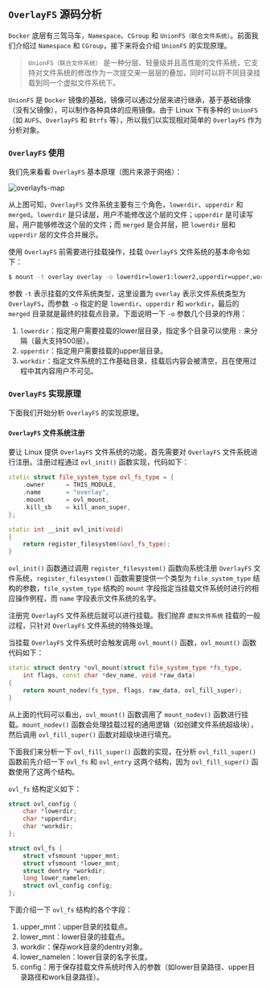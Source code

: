 ## `OverlayFS` 源码分析

`Docker` 底层有三驾马车，`Namespace`、`CGroup` 和 `UnionFS（联合文件系统）`。前面我们介绍过 `Namespace` 和 `CGroup`，接下来将会介绍 `UnionFS` 的实现原理。

> `UnionFS（联合文件系统）` 是一种分层、轻量级并且高性能的文件系统，它支持对文件系统的修改作为一次提交来一层层的叠加，同时可以将不同目录挂载到同一个虚拟文件系统下。

`UnionFS` 是 `Docker` 镜像的基础，镜像可以通过分层来进行继承，基于基础镜像（没有父镜像），可以制作各种具体的应用镜像。由于 Linux 下有多种的 `UnionFS` （如 `AUFS`、`OverlayFS` 和 `Btrfs` 等），所以我们以实现相对简单的 `OverlayFS` 作为分析对象。

### `OverlayFS` 使用

我们先来看看 `OverlayFS` 基本原理（图片来源于网络）：

![overlayfs-map](https://raw.githubusercontent.com/liexusong/linux-source-code-analyze/master/images/overlayfs-map.png)

从上图可知，`OverlayFS` 文件系统主要有三个角色，`lowerdir`、`upperdir` 和 `merged`。`lowerdir` 是只读层，用户不能修改这个层的文件；`upperdir` 是可读写层，用户能够修改这个层的文件；而 `merged` 是合并层，把 `lowerdir` 层和 `upperdir` 层的文件合并展示。

使用 `OverlayFS` 前需要进行挂载操作，挂载 `OverlayFS` 文件系统的基本命令如下：

```bash
$ mount -t overlay overlay -o lowerdir=lower1:lower2,upperdir=upper,workdir=work merged
```

参数 `-t` 表示挂载的文件系统类型，这里设置为 `overlay` 表示文件系统类型为 `OverlayFS`，而参数 `-o` 指定的是 `lowerdir`、`upperdir` 和 `workdir`，最后的 `merged` 目录就是最终的挂载点目录。下面说明一下 `-o` 参数几个目录的作用：

1. `lowerdir`：指定用户需要挂载的lower层目录，指定多个目录可以使用 `:` 来分隔（最大支持500层）。
2. `upperdir`：指定用户需要挂载的upper层目录。
3. `workdir`：指定文件系统的工作基础目录，挂载后内容会被清空，且在使用过程中其内容用户不可见。

### `OverlayFS` 实现原理

下面我们开始分析 `OverlayFS` 的实现原理。

#### `OverlayFS` 文件系统注册

要让 Linux 提供 `OverlayFS` 文件系统的功能，首先需要对 `OverlayFS` 文件系统进行注册。注册过程通过 `ovl_init()` 函数实现，代码如下：
```cpp
static struct file_system_type ovl_fs_type = {
    .owner      = THIS_MODULE,
    .name       = "overlay",
    .mount      = ovl_mount,
    .kill_sb    = kill_anon_super,
};

static int __init ovl_init(void)
{
    return register_filesystem(&ovl_fs_type);
}
```

`ovl_init()` 函数通过调用 `register_filesystem()` 函数向系统注册 `OverlayFS` 文件系统，`register_filesystem()` 函数需要提供一个类型为 `file_system_type` 结构的参数，`file_system_type` 结构的 `mount` 字段指定当挂载文件系统时进行的相应操作例程，而 `name` 字段表示文件系统的名字。

注册完 `OverlayFS` 文件系统后就可以进行挂载。我们抛弃 `虚拟文件系统` 挂载的一般过程，只针对 `OverlayFS` 文件系统的特殊处理。

当挂载 `OverlayFS` 文件系统时会触发调用 `ovl_mount()` 函数，`ovl_mount()` 函数代码如下：
```cpp
static struct dentry *ovl_mount(struct file_system_type *fs_type,
    int flags, const char *dev_name, void *raw_data)
{
    return mount_nodev(fs_type, flags, raw_data, ovl_fill_super);
}
```

从上面的代码可以看出，`ovl_mount()` 函数调用了 `mount_nodev()` 函数进行挂载。`mount_nodev()` 函数会处理挂载过程的通用逻辑（如创建文件系统超级块），然后调用 `ovl_fill_super()` 函数对超级块进行填充。

下面我们来分析一下 `ovl_fill_super()` 函数的实现，在分析 `ovl_fill_super()` 函数前先介绍一下 `ovl_fs` 和 `ovl_entry` 这两个结构，因为 `ovl_fill_super()` 函数使用了这两个结构。


`ovl_fs` 结构定义如下：
```cpp
struct ovl_config {
    char *lowerdir;
    char *upperdir;
    char *workdir;
};

struct ovl_fs {
    struct vfsmount *upper_mnt;
    struct vfsmount *lower_mnt;
    struct dentry *workdir;
    long lower_namelen;
    struct ovl_config config;
};
```
下面介绍一下 `ovl_fs` 结构的各个字段：
1. upper_mnt：upper目录的挂载点。
2. lower_mnt：lower目录的挂载点。
3. workdir：保存work目录的dentry对象。
4. lower_namelen：lower目录的名字长度。
5. config：用于保存挂载文件系统时传入的参数（如lower目录路径、upper目录路径和work目录路径）。
